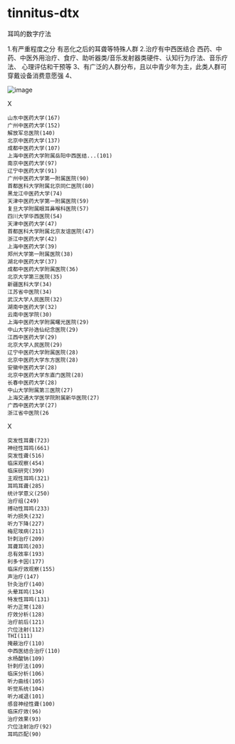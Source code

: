 # tinnitus-dtx
耳鸣的数字疗法

1.有严重程度之分 有恶化之后的耳聋等特殊人群
2.治疗有中西医结合 西药、中药、中医外用治疗、食疗、助听器类/音乐发射器类硬件、认知行为疗法、音乐疗法、 心理评估和干预等
3、有广泛的人群分布，且以中青少年为主，此类人群可穿戴设备消费意愿强
4、

![image](https://user-images.githubusercontent.com/2363295/176789774-2ca37679-5870-48e7-b25a-548ec5c31ed9.png)

X

    山东中医药大学(167)
    广州中医药大学(152)
    解放军总医院(140)
    北京中医药大学(137)
    成都中医药大学(107)
    上海中医药大学附属岳阳中西医结...(101)
    南京中医药大学(97)
    辽宁中医药大学(91)
    广州中医药大学第一附属医院(90)
    首都医科大学附属北京同仁医院(80)
    黑龙江中医药大学(74)
    天津中医药大学第一附属医院(59)
    复旦大学附属眼耳鼻喉科医院(57)
    四川大学华西医院(54)
    天津中医药大学(47)
    首都医科大学附属北京友谊医院(47)
    浙江中医药大学(42)
    上海中医药大学(39)
    郑州大学第一附属医院(38)
    湖北中医药大学(37)
    成都中医药大学附属医院(36)
    北京大学第三医院(35)
    新疆医科大学(34)
    江苏省中医院(34)
    武汉大学人民医院(32)
    湖南中医药大学(32)
    云南中医学院(30)
    上海中医药大学附属曙光医院(29)
    中山大学孙逸仙纪念医院(29)
    江西中医药大学(29)
    北京大学人民医院(29)
    辽宁中医药大学附属医院(28)
    北京中医药大学东方医院(28)
    安徽中医药大学(28)
    北京中医药大学东直门医院(28)
    长春中医药大学(28)
    中山大学附属第三医院(27)
    上海交通大学医学院附属新华医院(27)
    广西中医药大学(27)
    浙江省中医院(26


X

    突发性耳聋(723)
    神经性耳鸣(661)
    突发性聋(516)
    临床观察(454)
    临床研究(399)
    主观性耳鸣(321)
    耳鸣耳聋(285)
    统计学意义(250)
    治疗组(249)
    搏动性耳鸣(233)
    听力损失(232)
    听力下降(227)
    梅尼埃病(211)
    针刺治疗(209)
    耳聋耳鸣(203)
    总有效率(193)
    利多卡因(177)
    临床疗效观察(155)
    声治疗(147)
    针灸治疗(140)
    头晕耳鸣(134)
    特发性耳鸣(131)
    听力正常(128)
    疗效分析(128)
    治疗前后(121)
    穴位注射(112)
    THI(111)
    掩蔽治疗(110)
    中西医结合治疗(110)
    水杨酸钠(109)
    针刺疗法(109)
    临床分析(106)
    听力曲线(105)
    听觉系统(104)
    听力减退(101)
    感音神经性聋(100)
    临床疗效(96)
    治疗效果(93)
    穴位注射治疗(92)
    耳鸣匹配(90)
